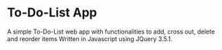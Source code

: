 # To-Do-List App

A simple To-Do-List web app with functionalities to add, cross out, delete and reorder items
Written in Javascript using JQuery 3.5.1.
